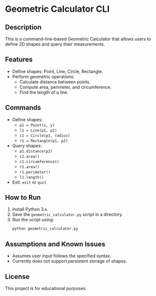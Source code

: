 
# Geometric Calculator CLI

## Description
This is a command-line-based Geometric Calculator that allows users to define 2D shapes and query their measurements.

## Features
- Define shapes: Point, Line, Circle, Rectangle.
- Perform geometric operations:
  - Calculate distance between points.
  - Compute area, perimeter, and circumference.
  - Find the length of a line.

## Commands
- Define shapes:
  - `p1 = Point(x, y)`
  - `l1 = Line(p1, p2)`
  - `c1 = Circle(p1, radius)`
  - `r1 = Rectangle(p1, p2)`
- Query shapes:
  - `p1.distance(p2)`
  - `c1.area()`
  - `c1.circumference()`
  - `r1.area()`
  - `r1.perimeter()`
  - `l1.length()`
- Exit: `exit` or `quit`

## How to Run
1. Install Python 3.x.
2. Save the `geometric_calculator.py` script in a directory.
3. Run the script using:
   ```bash
   python geometric_calculator.py
   ```

## Assumptions and Known Issues
- Assumes user input follows the specified syntax.
- Currently does not support persistent storage of shapes.

## License
This project is for educational purposes.
